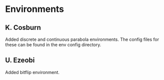 # Environments 

## K. Cosburn
Added discrete and continuous parabola environments. The config files for these can be found in the env config directory.

## U. Ezeobi
Added bitflip environment.
